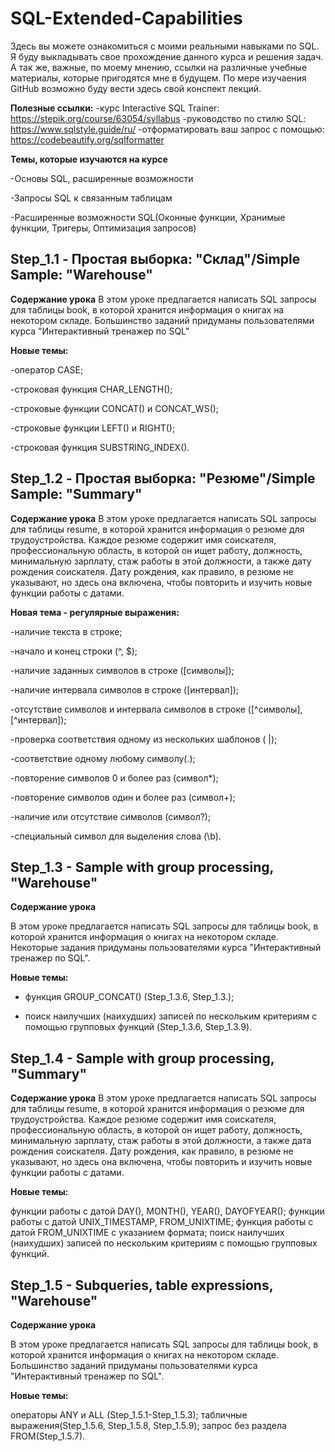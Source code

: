 # SQL-Extended-Capabilities
Здесь вы можете ознакомиться с моими реальными навыками по SQL.
Я буду выкладывать свое прохождение данного курса и решения задач. А так же, важные, по моему мнению, ссылки на различные учебные материалы, которые пригодятся мне в будущем.
По мере изучаения GitHub возможно буду вести здесь свой конспект лекций.

**Полезные ссылки:**
-курс Interactive SQL Trainer: https://stepik.org/course/63054/syllabus
-руководство по стилю SQL: https://www.sqlstyle.guide/ru/
-отформатировать ваш запрос с помощью: https://codebeautify.org/sqlformatter

**Темы, которые изучаются на курсе**

-Основы SQL, расширенные возможности

-Запросы SQL к связанным таблицам

-Расширенные возможности SQL(Оконные функции, Хранимые функции, Тригеры, Оптимизация запросов)

## Step_1.1 - Простая выборка: "Склад"/Simple Sample: "Warehouse"

**Содержание урока**
В этом уроке предлагается написать SQL запросы для таблицы book, в которой хранится информация о книгах на некотором складе. Большинство заданий придуманы пользователями курса "Интерактивный тренажер по SQL"

**Новые темы:**

-оператор CASE;

-строковая функция CHAR_LENGTH();

-строковые функции CONCAT() и CONCAT_WS();

-строковые функции LEFT() и RIGHT();

-строковая функция SUBSTRING_INDEX().

## Step_1.2 - Простая выборка: "Резюме"/Simple Sample: "Summary"

**Содержание урока**
В этом уроке предлагается написать SQL запросы для таблицы resume, в которой хранится информация о резюме для трудоустройства. Каждое резюме содержит имя соискателя, профессиональную область, в которой он ищет работу, должность, минимальную зарплату, стаж работы в этой должности, а также дату рождения соискателя. Дату рождения, как правило, в резюме не указывают, но здесь она включена, чтобы повторить и изучить новые функции работы с датами.

**Новая тема - регулярные выражения:**

-наличие текста в строке;

-начало и конец строки (^, $);

-наличие заданных символов в строке ([символы]);

-наличие интервала символов в строке ([интервал]);

-отсутствие символов и интервала символов в строке ([^символы], [^интервал]);

-проверка соответствия одному из нескольких шаблонов ( |);

-соответствие одному любому символу(.);

-повторение символов 0 и более раз (символ*);

-повторение символов один и более раз (символ+);

-наличие или отсутствие символов (символ?);

-специальный символ для выделения слова (\\b).

## Step_1.3 - Sample with group processing, "Warehouse"

**Содержание урока**

В этом уроке предлагается написать SQL запросы для таблицы book, в которой хранится информация о книгах на некотором складе. Некоторые задания придуманы пользователями курса "Интерактивный тренажер по SQL".

**Новые темы:**

- функция GROUP_CONCAT() (Step_1.3.6, Step_1.3.);

- поиск наилучших (наихудших) записей по нескольким критериям с помощью групповых функций (Step_1.3.6, Step_1.3.9).


## Step_1.4 - Sample with group processing, "Summary"

**Содержание урока**
В этом уроке предлагается написать SQL запросы для таблицы resume, в которой хранится информация о резюме для трудоустройства. Каждое резюме содержит имя соискателя, профессиональную область, в которой он ищет работу, должность, минимальную зарплату, стаж работы в этой должности, а также дата рождения соискателя. Дату рождения, как правило, в резюме не указывают, но здесь она включена, чтобы повторить и изучить новые функции работы с датами.

**Новые темы:**

функции работы с датой DAY(), MONTH(), YEAR(), DAYOFYEAR();
функции работы с датой UNIX_TIMESTAMP, FROM_UNIXTIME;
функция работы с датой  FROM_UNIXTIME с указанием формата;
поиск наилучших (наихудших) записей по нескольким критериям с помощью групповых функций.

## Step_1.5 - Subqueries, table expressions, "Warehouse"

**Содержание урока**

В этом уроке предлагается написать SQL запросы для таблицы book, в которой хранится информация о книгах на некотором складе. Большинство заданий придуманы пользователями курса "Интерактивный тренажер по SQL".

**Новые темы:**

операторы ANY и ALL (Step_1.5.1-Step_1.5.3);
табличные выражения(Step_1.5.6, Step_1.5.8, Step_1.5.9);
запрос без раздела FROM(Step_1.5.7).
